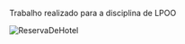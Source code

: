 Trabalho realizado para a disciplina de LPOO

![ReservaDeHotel](https://github.com/user-attachments/assets/f0d1291b-ffdb-4acd-b404-92f3fdd31844)
